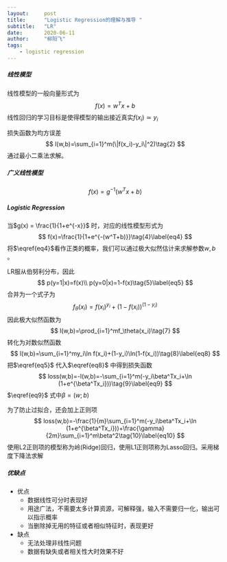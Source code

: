 ```yaml
---
layout:     post
title:      "Logistic Regression的理解与推导 "
subtitle:   "LR"
date:       2020-06-11
author:     "柳阳飞"
tags:
    - logistic regression
---
```


##### 线性模型

线性模型的一般向量形式为
$$
f(x)=w^Tx+b\tag{1} \label{eq1}
$$
线性回归的学习目标是使得模型的输出接近真实$f(x_i)\simeq y_i$

损失函数为均方误差
$$
l(w,b)=\sum_{i=1}^m(\|f(x_i)-y_i\|^2)\tag{2}
$$
通过最小二乘法求解。

##### 广义线性模型

$$
f(x)=g^{-1}(w^Tx+b) \tag{3}
$$

##### Logistic Regression

当$g(x) = \frac{1}{1+e^{-x}}$ 时，对应的线性模型形式为
$$
f(x)=\frac{1}{1+e^{-(w^T+b)}}\tag{4}\label{eq4}
$$
将$\eqref{eq4}$看作正类的概率，我们可以通过极大似然估计来求解参数$w,b$ 。

LR服从伯努利分布，因此
$$
p(y=1|x)=f(x)\\
p(y=0|x)=1-f(x)\tag{5}\label{eq5}
$$
合并为一个式子为
$$
f_{\theta}(x_i)=f(x_i)^{y_i}+(1-f(x_i))^{(1-y_i)}\tag{6}
$$
因此极大似然函数为
$$
l(w,b)=\prod_{i=1}^mf_\theta(x_i)\tag{7}
$$
转化为对数似然函数
$$
l(w,b)=\sum_{i=1}^my_i\ln f(x_i)+(1-y_i)\ln(1-f(x_i))\tag{8}\label{eq8}
$$
把$\eqref{eq5}$ 代入$\eqref{eq8}$ 中得到损失函数
$$
loss(w,b)=-l(w,b)=-\sum_{i=1}^m(-y_i\beta^Tx_i+\ln (1+e^{\beta^Tx_i}))\tag{9}\label{eq9}
$$
$\eqref{eq9}$ 式中$\beta=(w;b)$

为了防止过拟合，还会加上正则项
$$
loss(w,b)=-\frac{1}{m}\sum_{i=1}^m(-y_i\beta^Tx_i+\ln (1+e^{\beta^Tx_i}))+\frac{\gamma}{2m}\sum_{i=1}^m\beta^2\tag{10}\label{eq10}
$$
使用L2正则项的模型称为岭(Ridge)回归，使用L1正则项称为Lasso回归。采用梯度下降法求解

##### 优缺点

- 优点
  - 数据线性可分时表现好
  - 用途广法，不需要太多计算资源，可解释强，输入不需要归一化，输出可以指示概率
  - 当删除掉无用的特征或者相似特征时，表现更好
- 缺点
  - 无法处理非线性问题
  - 数据有缺失或者相关性大时效果不好